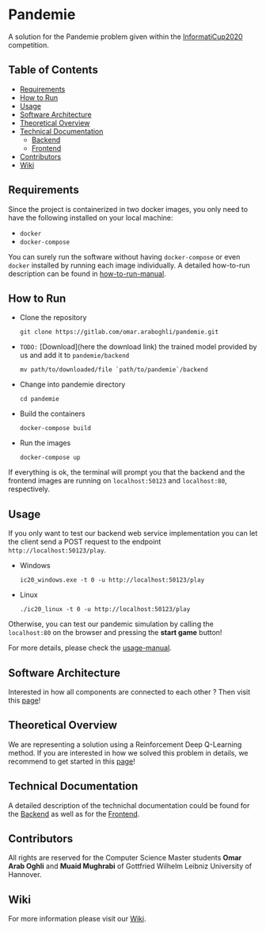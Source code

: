 # Pandemie

A solution for the Pandemie problem given within the [InformatiCup2020](https://github.com/informatiCup/informatiCup2020)
competition.


## Table of Contents
* [Requirements](#requirements)
* [How to Run](#how-to-run)
* [Usage](#usage)
* [Software Architecture](#software-architecture)
* [Theoretical Overview](#theoretical-overview)
* [Technical Documentation](#technical-documentation)
    * [Backend](https://gitlab.com/omar.araboghli/pandemie/-/wikis/Technical-Documentation/Backend)
    * [Frontend](https://gitlab.com/omar.araboghli/pandemie/-/wikis/Technical-Documentation/Frontend)
* [Contributors](#contributors)
* [Wiki](#wiki)

## Requirements
Since the project is containerized in two docker images, you only need to have the following installed on your local machine:

* `docker`
* `docker-compose`

You can surely run the software without having `docker-compose` or even `docker` installed by running each image individually.
A detailed how-to-run description can be found in [how-to-run-manual](https://gitlab.com/omar.araboghli/pandemie/-/wikis/Usage/00.-How-to-Run). 

## How to Run
* Clone the repository 
    
    ``` 
    git clone https://gitlab.com/omar.araboghli/pandemie.git
    ```
* `TODO:` [Download](here the download link) the trained model provided by us and add it to `pandemie/backend`

     ```
     mv path/to/downloaded/file `path/to/pandemie`/backend
     ```
* Change into pandemie directory
    
     ```
    cd pandemie
    ```
* Build the containers
    
    ```
    docker-compose build
    ```
* Run the images

    ```
    docker-compose up
    ```
    
If everything is ok, the terminal will prompt you that the backend and the frontend images are running on
`localhost:50123` and `localhost:80`, respectively.

## Usage
If you only want to test our backend web service implementation you can 
let the client send a POST request to the endpoint `http://localhost:50123/play`.
* Windows 
    ```
    ic20_windows.exe -t 0 -u http://localhost:50123/play
    ```
* Linux 
    ```
    ./ic20_linux -t 0 -u http://localhost:50123/play
    ```

Otherwise, you can test our pandemic simulation by calling the `localhost:80` on the browser and pressing the **start game** button!

For more details, please check the [usage-manual](https://gitlab.com/omar.araboghli/pandemie/-/wikis/Usage).

## Software Architecture
Interested in how all components are connected to each other ? Then visit this [page](https://gitlab.com/omar.araboghli/pandemie/-/wikis/Software-Architecture)!

## Theoretical Overview
We are representing a solution using a Reinforcement Deep Q-Learning method.
If you are interested in how we solved this problem in details, we recommend to get started
in this [page](https://gitlab.com/omar.araboghli/pandemie/-/wikis/Theoretical-Overview/Introduction)!

## Technical Documentation
A detailed description of the technichal documentation could be found
for the [Backend](https://gitlab.com/omar.araboghli/pandemie/-/wikis/Technical-Documentation/Backend)
as well as for the [Frontend](https://gitlab.com/omar.araboghli/pandemie/-/wikis/Technical-Documentation/Frontend).

## Contributors
All rights are reserved for the Computer Science Master students **Omar Arab Oghli** and **Muaid Mughrabi**
of Gottfried Wilhelm Leibniz University of Hannover.

## Wiki
For more information please visit our [Wiki](https://gitlab.com/omar.araboghli/pandemie/-/wikis).
